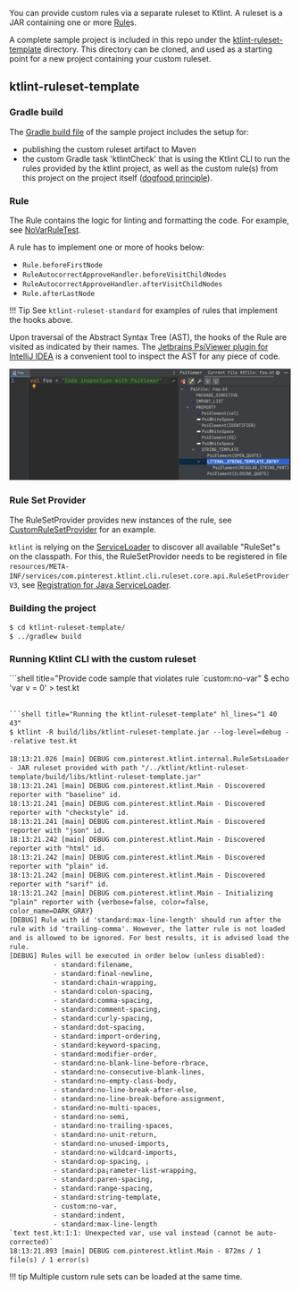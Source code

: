 You can provide custom rules via a separate ruleset to Ktlint. A ruleset is a JAR containing one or more [Rule](https://github.com/pinterest/ktlint/blob/master/ktlint-rule-engine-core/src/main/kotlin/com/pinterest/ktlint/rule/engine/core/api/Rule.kt)s. 

 A complete sample project is included in this repo under the [ktlint-ruleset-template](https://github.com/pinterest/ktlint/tree/master/ktlint-ruleset-template) directory. This directory can be cloned, and used as a starting point for a new project containing your custom ruleset.

## ktlint-ruleset-template

### Gradle build

The [Gradle build file](https://github.com/pinterest/ktlint/blob/master/ktlint-ruleset-template/build.gradle.kts) of the sample project includes the setup for:

* publishing the custom ruleset artifact to Maven
* the custom Gradle task 'ktlintCheck' that is using the Ktlint CLI to run the rules provided by the ktlint project, as well as the custom rule(s) from this project on the project itself ([dogfood principle](https://en.wikipedia.org/wiki/Eating_your_own_dog_food)).

### Rule

The Rule contains the logic for linting and formatting the code. For example, see [NoVarRuleTest](https://github.com/pinterest/ktlint/blob/master/ktlint-ruleset-template/src/main/kotlin/yourpkgname/NoVarRule.kt). 

A rule has to implement one or more of hooks below:
* `Rule.beforeFirstNode`
* `RuleAutocorrectApproveHandler.beforeVisitChildNodes`
* `RuleAutocorrectApproveHandler.afterVisitChildNodes`
* `Rule.afterLastNode`

!!! Tip
    See `ktlint-ruleset-standard` for examples of rules that implement the hooks above.

Upon traversal of the Abstract Syntax Tree (AST), the hooks of the Rule are visited as indicated by their names. The [Jetbrains PsiViewer plugin for IntelliJ IDEA](https://github.com/JetBrains/psiviewer) is a convenient tool to inspect the AST for any piece of code.

![Image](../assets/images/psi-viewer.png)

### Rule Set Provider

The RuleSetProvider provides new instances of the rule, see [CustomRuleSetProvider](https://github.com/pinterest/ktlint/blob/master/ktlint-ruleset-template/src/main/kotlin/yourpkgname/CustomRuleSetProvider.kt) for an example.

`ktlint` is relying on the [ServiceLoader](https://docs.oracle.com/javase/8/docs/api/java/util/ServiceLoader.html) to discover all available "RuleSet"s on the classpath. For this, the RuleSetProvider needs to be registered in file `resources/META-INF/services/com.pinterest.ktlint.cli.ruleset.core.api.RuleSetProviderV3`, see [Registration for Java ServiceLoader](https://github.com/pinterest/ktlint/blob/master/ktlint-ruleset-template/src/main/resources/META-INF/services/com.pinterest.ktlint.cli.ruleset.core.api.RuleSetProviderV3).

### Building the project

```shell title="Building the ktlint-ruleset-template"
$ cd ktlint-ruleset-template/
$ ../gradlew build
```

### Running Ktlint CLI with the custom ruleset

```shell title="Provide code sample that violates rule `custom:no-var"
$ echo 'var v = 0' > test.kt
```

```shell title="Running the ktlint-ruleset-template" hl_lines="1 40 43"
$ ktlint -R build/libs/ktlint-ruleset-template.jar --log-level=debug --relative test.kt

18:13:21.026 [main] DEBUG com.pinterest.ktlint.internal.RuleSetsLoader - JAR ruleset provided with path "/../ktlint/ktlint-ruleset-template/build/libs/ktlint-ruleset-template.jar"
18:13:21.241 [main] DEBUG com.pinterest.ktlint.Main - Discovered reporter with "baseline" id.
18:13:21.241 [main] DEBUG com.pinterest.ktlint.Main - Discovered reporter with "checkstyle" id.
18:13:21.241 [main] DEBUG com.pinterest.ktlint.Main - Discovered reporter with "json" id.
18:13:21.242 [main] DEBUG com.pinterest.ktlint.Main - Discovered reporter with "html" id.
18:13:21.242 [main] DEBUG com.pinterest.ktlint.Main - Discovered reporter with "plain" id.
18:13:21.242 [main] DEBUG com.pinterest.ktlint.Main - Discovered reporter with "sarif" id.
18:13:21.242 [main] DEBUG com.pinterest.ktlint.Main - Initializing "plain" reporter with {verbose=false, color=false, color_name=DARK_GRAY}
[DEBUG] Rule with id 'standard:max-line-length' should run after the rule with id 'trailing-comma'. However, the latter rule is not loaded and is allowed to be ignored. For best results, it is advised load the rule.
[DEBUG] Rules will be executed in order below (unless disabled):
           - standard:filename, 
           - standard:final-newline, 
           - standard:chain-wrapping, 
           - standard:colon-spacing, 
           - standard:comma-spacing, 
           - standard:comment-spacing, 
           - standard:curly-spacing, 
           - standard:dot-spacing, 
           - standard:import-ordering, 
           - standard:keyword-spacing, 
           - standard:modifier-order, 
           - standard:no-blank-line-before-rbrace, 
           - standard:no-consecutive-blank-lines, 
           - standard:no-empty-class-body, 
           - standard:no-line-break-after-else, 
           - standard:no-line-break-before-assignment, 
           - standard:no-multi-spaces, 
           - standard:no-semi, 
           - standard:no-trailing-spaces, 
           - standard:no-unit-return, 
           - standard:no-unused-imports, 
           - standard:no-wildcard-imports, 
           - standard:op-spacing, ¡
           - standard:pa¡rameter-list-wrapping, 
           - standard:paren-spacing, 
           - standard:range-spacing, 
           - standard:string-template, 
           - custom:no-var, 
           - standard:indent, 
           - standard:max-line-length
`text test.kt:1:1: Unexpected var, use val instead (cannot be auto-corrected)`
18:13:21.893 [main] DEBUG com.pinterest.ktlint.Main - 872ms / 1 file(s) / 1 error(s)
```

!!! tip
    Multiple custom rule sets can be loaded at the same time.
